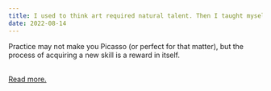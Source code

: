 ```yaml
---
title: I used to think art required natural talent. Then I taught myself to draw
date: 2022-08-14
---
```

<p>Practice may not make you Picasso (or perfect for that matter), but the process of acquiring a new skill is a reward in itself.</p><br>
<a href='https://www.theguardian.com/lifeandstyle/2022/aug/15/i-used-to-think-art-required-natural-talent-then-i-taught-myself-to-draw'>Read more.</a>